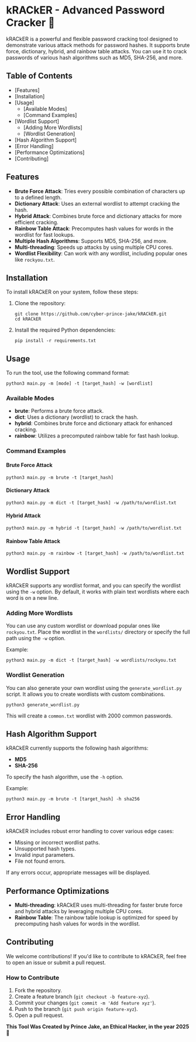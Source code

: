 # kRACkER - Advanced Password Cracker 🚀

kRACkER is a powerful and flexible password cracking tool designed to demonstrate various attack methods for password hashes. It supports brute force, dictionary, hybrid, and rainbow table attacks. You can use it to crack passwords of various hash algorithms such as MD5, SHA-256, and more.

## Table of Contents

- [Features]
- [Installation]
- [Usage]
  - [Available Modes]
  - [Command Examples]
- [Wordlist Support]
  - [Adding More Wordlists]
  - [Wordlist Generation]
- [Hash Algorithm Support]
- [Error Handling]
- [Performance Optimizations]
- [Contributing]

## Features

- **Brute Force Attack**: Tries every possible combination of characters up to a defined length.
- **Dictionary Attack**: Uses an external wordlist to attempt cracking the hash.
- **Hybrid Attack**: Combines brute force and dictionary attacks for more efficient cracking.
- **Rainbow Table Attack**: Precomputes hash values for words in the wordlist for fast lookups.
- **Multiple Hash Algorithms**: Supports MD5, SHA-256, and more.
- **Multi-threading**: Speeds up attacks by using multiple CPU cores.
- **Wordlist Flexibility**: Can work with any wordlist, including popular ones like `rockyou.txt`.

## Installation

To install kRACkER on your system, follow these steps:

1. Clone the repository:
   
   ```
   git clone https://github.com/cyber-prince-jake/kRACkER.git
   cd kRACkER
   ```

2. Install the required Python dependencies:

   ```
   pip install -r requirements.txt
   ```

## Usage

To run the tool, use the following command format:

```
python3 main.py -m [mode] -t [target_hash] -w [wordlist]
```

### Available Modes

- **brute**: Performs a brute force attack.
- **dict**: Uses a dictionary (wordlist) to crack the hash.
- **hybrid**: Combines brute force and dictionary attack for enhanced cracking.
- **rainbow**: Utilizes a precomputed rainbow table for fast hash lookup.

### Command Examples

#### Brute Force Attack

```
python3 main.py -m brute -t [target_hash]
```

#### Dictionary Attack

```
python3 main.py -m dict -t [target_hash] -w /path/to/wordlist.txt
```

#### Hybrid Attack

```
python3 main.py -m hybrid -t [target_hash] -w /path/to/wordlist.txt
```

#### Rainbow Table Attack

```
python3 main.py -m rainbow -t [target_hash] -w /path/to/wordlist.txt
```

## Wordlist Support

kRACkER supports any wordlist format, and you can specify the wordlist using the `-w` option. By default, it works with plain text wordlists where each word is on a new line.

### Adding More Wordlists

You can use any custom wordlist or download popular ones like `rockyou.txt`. Place the wordlist in the `wordlists/` directory or specify the full path using the `-w` option.

Example:

```
python3 main.py -m dict -t [target_hash] -w wordlists/rockyou.txt
```

### Wordlist Generation

You can also generate your own wordlist using the `generate_wordlist.py` script. It allows you to create wordlists with custom combinations.

```
python3 generate_wordlist.py
```

This will create a `common.txt` wordlist with 2000 common passwords.

## Hash Algorithm Support

kRACkER currently supports the following hash algorithms:

- **MD5**
- **SHA-256**

To specify the hash algorithm, use the `-h` option.

Example:
```
python3 main.py -m brute -t [target_hash] -h sha256
```

## Error Handling

kRACkER includes robust error handling to cover various edge cases:

- Missing or incorrect wordlist paths.
- Unsupported hash types.
- Invalid input parameters.
- File not found errors.

If any errors occur, appropriate messages will be displayed.

## Performance Optimizations

- **Multi-threading**: kRACkER uses multi-threading for faster brute force and hybrid attacks by leveraging multiple CPU cores.
- **Rainbow Table**: The rainbow table lookup is optimized for speed by precomputing hash values for words in the wordlist.

## Contributing

We welcome contributions! If you'd like to contribute to kRACkER, feel free to open an issue or submit a pull request.

### How to Contribute

1. Fork the repository.
2. Create a feature branch (`git checkout -b feature-xyz`).
3. Commit your changes (`git commit -m 'Add feature xyz'`).
4. Push to the branch (`git push origin feature-xyz`).
5. Open a pull request.




**This Tool Was Created by Prince Jake, an Ethical Hacker, in the year 2025** 🎯
